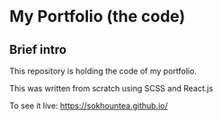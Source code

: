 # My Portfolio (the code)

## Brief intro
This repository is holding the code of my portfolio.

This was written from scratch using SCSS and React.js

To see it live: https://sokhountea.github.io/
